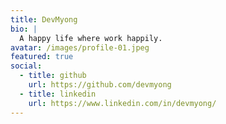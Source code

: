 ```yaml
---
title: DevMyong
bio: |
  A happy life where work happily.
avatar: /images/profile-01.jpeg
featured: true
social:
  - title: github
    url: https://github.com/devmyong
  - title: linkedin
    url: https://www.linkedin.com/in/devmyong/
---
```


